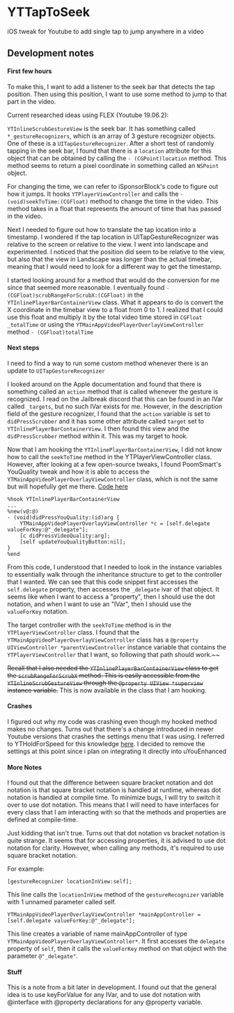 # YTTapToSeek
iOS tweak for Youtube to add single tap to jump anywhere in a video


## Development notes

#### First few hours
To make this, I want to add a listener to the seek bar that detects the tap position.
Then using this position, I want to use some method to jump to that part in the video.

Current researched ideas using FLEX (Youtube 19.06.2):

`YTInlineScrubGestureView` is the seek bar. It has something called `*_gestureRecognizers`, which is an array of 3 gesture recognizer objects. One of these is a `UITapGestureRecognizer`. After a short test of randomly tapping in the seek bar, I found that there is a `location` attribute for this object that can be obtained by calling the `- (CGPoint)location` method. This method seems to return a pixel coordinate in something called an `NSPoint` object.

For changing the time, we can refer to iSponsorBlock's code to figure out how it jumps. It hooks `YTPlayerViewController` and calls the `- (void)seekToTime:(CGFloat)` method to change the time in the video. This method takes in a float that represents the amount of time that has passed in the video.

Next I needed to figure out how to translate the tap location into a timestamp. I wondered if the tap location in UITapGestureRecognizer was relative to the screen or relative to the view. I went into landscape and experimented. I noticed that the position did seem to be relative to the view, but also that the view in Landscape was longer than the actual timebar, meaning that I would need to look for a different way to get the timestamp.

I started looking around for a method that would do the conversion for me since that seemed more reasonable. I eventually found `- (CGFloat)scrubRangeForScrubX:(CGFloat)` in the `YTInlinePlayerBarContainerView` class. What it appears to do is convert the X coordinate in the timebar view to a float from 0 to 1. I realized that I could use this float and multiply it by the total video time stored in `CGFloat _totalTime` or using the `YTMainAppVideoPlayerOverlayViewController` method `- (CGFloat)totalTime`

#### Next steps
I need to find a way to run some custom method whenever there is an update to `UITapGestureRecognizer`

I looked around on the Apple documentation and found that there is something called an `action` method that is called whenever the gesture is recognized. I read on the Jailbreak discord that this can be found in an IVar called `_targets`, but no such IVar exists for me. However, in the description field of the gesture recognizer, I found that the `action` variable is set to `didPressScrubber` and it has some other attribute called `target` set to `YTInlinePlayerBarContainerView`. I then found this view and the `didPressScrubber` method within it. This was my target to hook.

Now that I am hooking the `YTInlinePlayerBarContainerView`, I did not know how to call the `seekToTime` method in the YTPlayerViewController class. However, after looking at a few open-source tweaks, I found PoomSmart's YouQuality tweak and how it is able to access the `YTMainAppVideoPlayerOverlayViewController` class, which is not the same but will hopefully get me there. [Code here](https://github.com/PoomSmart/YouQuality/blob/a853ceee99e6b9c13d7a68e5cb7e4a02ee3da3d2/Tweak.x#L148-L155)

```objc
%hook YTInlinePlayerBarContainerView
...
%new(v@:@)
- (void)didPressYouQuality:(id)arg {
    YTMainAppVideoPlayerOverlayViewController *c = [self.delegate valueForKey:@"_delegate"];
    [c didPressVideoQuality:arg];
    [self updateYouQualityButton:nil];
}
%end
```

From this code, I understood that I needed to look in the instance variables to essentially walk through the inheritance structure to get to the controller that I wanted. We can see that this code snippet first accesses the `self.delegate` property, then accesses the `_delegate` ivar of that object.
It seems like when I want to access a "property", then I should use the dot notation, and when I want to use an "IVar", then I should use the `valueForKey` notation.

The target controller with the `seekToTime` method is in the `YTPlayerViewController` class. I found that the `YTMainAppVideoPlayerOverlayViewController` class has a `@property UIViewController *parentViewController` instance variable that contains the `YTPlayerViewController` that I want, so following that path should work.~~



~~Recall that I also needed the `YTInlinePlayerBarContainerView` class to get the `scrubRangeForScrubX` method. This is easily accessible from the `YTInlineScrubGestureView` through the `@property UIView *superview` instance variable.~~ This is now available in the class that I am hooking.

#### Crashes

I figured out why my code was crashing even though my hooked method makes no changes. Turns out that there's a change introduced in newer Youtube versions that crashes the settings menu that I was using. I referred to YTHoldForSpeed for this knowledge [here](https://github.com/joshuaseltzer/YTHoldForSpeed/commit/e4adb6b0cde87449c9f5bfe285719e0f0ecdfa91). I decided to remove the settings at this point since i plan on integrating it directly into uYouEnhanced

#### More Notes

I found out that the difference between square bracket notation and dot notation is that square bracket notation is handled
at runtime, whereas dot notation is handled at compile time. To minimize bugs, I will try to switch it over to use dot
notation. This means that I will need to have interfaces for every class that I am interacting with so that the
methods and properties are defined at compile-time.

Just kidding that isn't true. Turns out that dot notation vs bracket notation is quite strange. It seems that for accessing properties, it is advised to use dot notation for clarity. However, when calling any methods, it's required to use square bracket notation.

For example:
```
[gestureRecognizer locationInView:self];
```
This line calls the `locationInView` method of the `gestureRecognizer` variable with 1 unnamed parameter called self.

```
YTMainAppVideoPlayerOverlayViewController *mainAppController = [self.delegate valueForKey:@"_delegate"];
```
This line creates a variable of name mainAppController of type `YTMainAppVideoPlayerOverlayViewController*`. It first accesses the `delegate` property of `self`, then it calls the `valueForKey` method on that object with the parameter `@"_delegate"`.

#### Stuff
This is a note from a bit later in development. I found out that the general idea is to use keyForValue for any IVar, and to use dot notation with @interface with @property declarations for any @property variable. 
